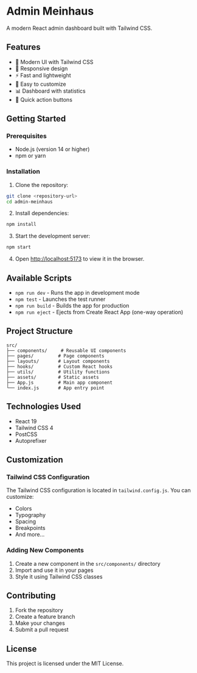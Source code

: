 # Admin Meinhaus

A modern React admin dashboard built with Tailwind CSS.

## Features

- 🎨 Modern UI with Tailwind CSS
- 📱 Responsive design
- ⚡ Fast and lightweight
- 🔧 Easy to customize
- 📊 Dashboard with statistics
- 🎯 Quick action buttons

## Getting Started

### Prerequisites

- Node.js (version 14 or higher)
- npm or yarn

### Installation

1. Clone the repository:
```bash
git clone <repository-url>
cd admin-meinhaus
```

2. Install dependencies:
```bash
npm install
```

3. Start the development server:
```bash
npm start
```

4. Open [http://localhost:5173](http://localhost:5173) to view it in the browser.

## Available Scripts

- `npm run dev` - Runs the app in development mode
- `npm test` - Launches the test runner
- `npm run build` - Builds the app for production
- `npm run eject` - Ejects from Create React App (one-way operation)

## Project Structure

```
src/
├── components/     # Reusable UI components
├── pages/         # Page components
├── layouts/       # Layout components
├── hooks/         # Custom React hooks
├── utils/         # Utility functions
├── assets/        # Static assets
├── App.js         # Main app component
└── index.js       # App entry point
```

## Technologies Used

- React 19
- Tailwind CSS 4
- PostCSS
- Autoprefixer

## Customization

### Tailwind CSS Configuration

The Tailwind CSS configuration is located in `tailwind.config.js`. You can customize:

- Colors
- Typography
- Spacing
- Breakpoints
- And more...

### Adding New Components

1. Create a new component in the `src/components/` directory
2. Import and use it in your pages
3. Style it using Tailwind CSS classes

## Contributing

1. Fork the repository
2. Create a feature branch
3. Make your changes
4. Submit a pull request

## License

This project is licensed under the MIT License.
